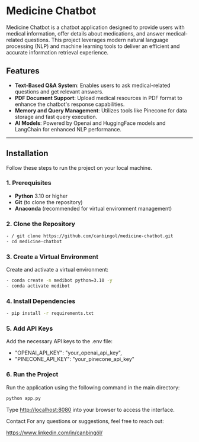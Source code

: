 # Medicine Chatbot

Medicine Chatbot is a chatbot application designed to provide users with medical information, offer details about medications, and answer medical-related questions. This project leverages modern natural language processing (NLP) and machine learning tools to deliver an efficient and accurate information retrieval experience.

## Features

- **Text-Based Q&A System**: Enables users to ask medical-related questions and get relevant answers.
- **PDF Document Support**: Upload medical resources in PDF format to enhance the chatbot's response capabilities.
- **Memory and Query Management**: Utilizes tools like Pinecone for data storage and fast query execution.
- **AI Models**: Powered by Openai and HuggingFace models and LangChain for enhanced NLP performance.

---

## Installation

Follow these steps to run the project on your local machine.

### 1. Prerequisites
- **Python** 3.10 or higher
- **Git** (to clone the repository)
- **Anaconda** (recommended for virtual environment management)

### 2. Clone the Repository
```bash
- / git clone https://github.com/canbingol/medicine-chatbot.git
- cd medicine-chatbot
```

### 3. Create a Virtual Environment
Create and activate a virtual environment:

```bash
- conda create -n medibot python=3.10 -y
- conda activate medibot
```
### 4. Install Dependencies
```bash
- pip install -r requirements.txt
```
### 5. Add API Keys
Add the necessary API keys to the .env file:

 - "OPENAI_API_KEY": "your_openai_api_key",
 - "PINECONE_API_KEY": "your_pinecone_api_key"


### 6. Run the Project
Run the application using the following command in the main directory:

```bash
python app.py
```

Type [http://localhost:8080](http://localhost:8080) into your browser to access the interface.

Contact
For any questions or suggestions, feel free to reach out:


https://www.linkedin.com/in/canbingöl/
